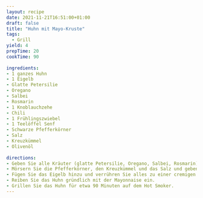 ```yaml
--- 
layout: recipe 
date: 2021-11-21T16:51:00+01:00 
draft: false  
title: "Huhn mit Mayo-Kruste" 
tags: 
  - Grill 
yield: 4 
prepTime: 20 
cookTime: 90 
 
ingredients: 
- 1 ganzes Huhn 
- 1 Eigelb 
- Glatte Petersilie 
- Oregano 
- Salbei 
- Rosmarin 
- 1 Knoblauchzehe 
- Chili 
- 1 Frühlingszwiebel 
- 1 Teelöffel Senf 
- Schwarze Pfefferkörner 
- Salz 
- Kreuzkümmel 
- Olivenöl 
 
directions: 
- Geben Sie alle Kräuter (glatte Petersilie, Oregano, Salbei, Rosmarin), den Knoblauch, Senf, Chili, die geschnittene Frühlingszwiebel und Olivenöl in ein Gefäß und pürieren Sie alles mit dem Stabmixer. 
- Mörsern Sie die Pfefferkörner, den Kreuzkümmel und das Salz und geben Sie die gemörserte Mischung zu der Kräuterpaste. 
- Fügen Sie das Eigelb hinzu und verrühren Sie alles zu einer cremigen Mayonnaise. 
- Reiben Sie das Huhn gründlich mit der Mayonnaise ein. 
- Grillen Sie das Huhn für etwa 90 Minuten auf dem Hot Smoker. 
--- 
```


